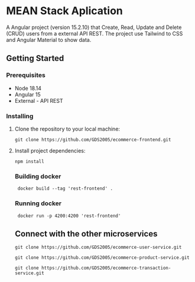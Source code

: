 <h1>MEAN Stack Aplication</h1>

<p>A Angular project (version 15.2.10) that Create, Read, Update and Delete (CRUD) users from a external API REST. The project use Tailwind to CSS and Angular Material to show data.</p>

<h2>Getting Started</h2>

<h3>Prerequisites</h3>
<ul>
    <li>Node 18.14</li>
    <li>Angular 15</li>
    <li>External - API REST</li>
</ul>

<h3>Installing</h3>
<ol>
<li>Clone the repository to your local machine:</li>
<pre><code>git clone https://github.com/GDS2005/ecommerce-frontend.git</code></pre>

<li>Install project dependencies:</li>
<pre><code>npm install</code></pre>

<h3>Building docker</h3>
<code> docker build --tag 'rest-frontend' .</code>

<h3>Running docker</h3>
<code> docker run -p 4200:4200 'rest-frontend' </code>

<h2>Connect with the other microservices</h2>
<pre><code>git clone https://github.com/GDS2005/ecommerce-user-service.git</code></pre>
<pre><code>git clone https://github.com/GDS2005/ecommerce-product-service.git</code></pre>
<pre><code>git clone https://github.com/GDS2005/ecommerce-transaction-service.git</code></pre>
